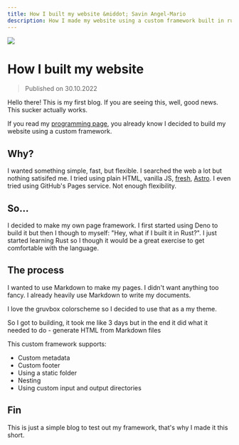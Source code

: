 ```yaml
---
title: How I built my website &middot; Savin Angel-Mario
description: How I made my website using a custom framework built in rust
---
```


![](https://www.pngitem.com/pimgs/m/346-3468947_images-rust-lang-ar21-rust-programming-language-logo.png)

# How I built my website

> Published on 30.10.2022

Hello there! This is my first blog. If you are seeing this, well, good news.
This sucker actually works.

If you read my [programming page](/programming), you already know I decided
to build my website using a custom framework.

## Why?

I wanted something simple, fast, but flexible. I searched the web a lot
but nothing satisifed me. I tried using plain HTML, vanilla JS, [fresh](https://fresh.deno.dev),
[Astro](https://astro.build). I even tried using GitHub's Pages service.
Not enough flexibility.

## So...

I decided to make my own page framework. I first started using Deno to build it
but then I though to myself: "Hey, what if I built it in Rust?". I just started
learning Rust so I though it would be a great exercise to get comfortable with
the language.

## The process

I wanted to use Markdown to make my pages. I didn't want anything too fancy.
I already heavily use Markdown to write my documents.

I love the gruvbox colorscheme so I decided to use that as a my theme.

So I got to building, it took me like 3 days but in the end it
did what it needed to do - generate HTML from Markdown files

This custom framework supports:

-   Custom metadata
-   Custom footer
-   Using a static folder
-   Nesting
-   Using custom input and output directories

## Fin

This is just a simple blog to test out my framework, that's why I made it this short.
